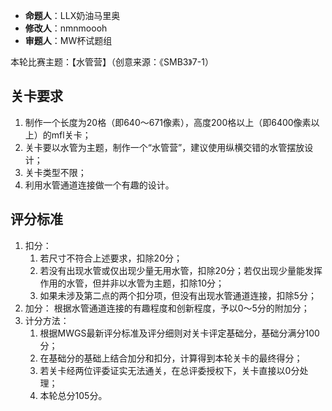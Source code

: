 - **命题人**：LLX奶油马里奥
- **修改人**：nmnmoooh
- **审题人**：MW杯试题组

本轮比赛主题：【水管营】（创意来源：《SMB3》7-1）

## 关卡要求

1. 制作一个长度为20格（即640～671像素），高度200格以上（即6400像素以上）的mfl关卡；
2. 关卡要以水管为主题，制作一个“水管营”，建议使用纵横交错的水管摆放设计；
3. 关卡类型不限；
4. 利用水管通道连接做一个有趣的设计。

## 评分标准

1. 扣分：
    1. 若尺寸不符合上述要求，扣除20分；
    2. 若没有出现水管或仅出现少量无用水管，扣除20分；若仅出现少量能发挥作用的水管，但并非以水管为主题，扣除10分；
    3. 如果未涉及第二点的两个扣分项，但没有出现水管通道连接，扣除5分；
2. 加分：
    根据水管通道连接的有趣程度和创新程度，予以0～5分的附加分；
3. 计分方法：
    1. 根据MWGS最新评分标准及评分细则对关卡评定基础分，基础分满分100分；
    2. 在基础分的基础上结合加分和扣分，计算得到本轮关卡的最终得分；
    3. 若关卡经两位评委证实无法通关，在总评委授权下，关卡直接以0分处理；
    4. 本轮总分105分。